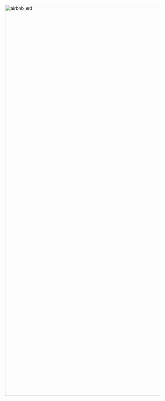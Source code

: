 <img width="2322" height="1272" alt="airbnb_erd" src="https://github.com/user-attachments/assets/65f56d47-2673-43b0-9332-9c422d7905e0" />
